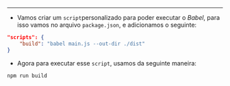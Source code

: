 ___
- Vamos criar um `script`personalizado para poder executar o *Babel*, para isso vamos no arquivo `package.json`, e adicionamos o seguinte:
```json
"scripts": {
	"build": "babel main.js --out-dir ./dist"
}
```
- Agora para executar esse `script`, usamos da seguinte maneira:
```zsh
npm run build
```
